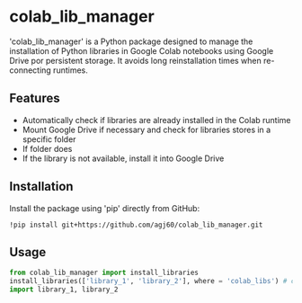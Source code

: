 # colab_lib_manager

'colab_lib_manager' is a Python package designed to manage the installation of Python libraries in Google Colab notebooks using Google Drive por persistent storage. It avoids long reinstallation times when re-connecting runtimes.

## Features

- Automatically check if libraries are already installed in the Colab runtime
- Mount Google Drive if necessary and check for libraries stores in a specific folder
- If folder does 
- If the library is not available, install it into Google Drive

## Installation

Install the package using 'pip' directly from GitHub:

    !pip install git+https://github.com/agj60/colab_lib_manager.git

## Usage

```python
from colab_lib_manager import install_libraries
install_libraries(['library_1', 'library_2'], where = 'colab_libs') # colab_libs is the default directory on Google Drive; can be any
import library_1, library_2
```

